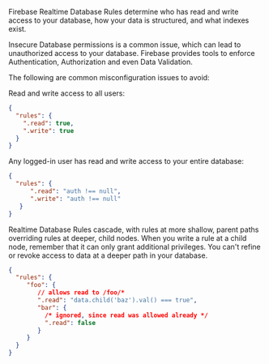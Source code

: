 Firebase Realtime Database Rules determine who has read and write access to your database, how your data is structured,
and what indexes exist.

Insecure Database permissions is a common issue, which can lead to unauthorized access to your database. Firebase
provides tools to enforce Authentication, Authorization and even Data Validation.

The following are common misconfiguration issues to avoid:

Read and write access to all users:

```json
{
  "rules": {
    ".read": true,
    ".write": true
  }
}
```

Any logged-in user has read and write access to your entire database:

```json
{
  "rules": {
      ".read": "auth !== null",
      ".write": "auth !== null"
   }
}
```

Realtime Database Rules cascade, with rules at more shallow, parent paths overriding rules at deeper, child nodes.
When you write a rule at a child node, remember that it can only grant additional privileges. You can't refine or
revoke access to data at a deeper path in your database.

```json
{
  "rules": {
     "foo": {
        // allows read to /foo/*
        ".read": "data.child('baz').val() === true",
        "bar": {
          /* ignored, since read was allowed already */
          ".read": false
        }
     }
  }
}
```
